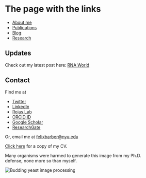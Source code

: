 # The page with the links

- [About me](./about-me.html)
- [Publications](./publications.html)
- [Blog](./blog.html)
- [Research](./research.html)

## Updates

Check out my latest post here: [RNA World](./rna_world.html)

## Contact

Find me at

- [Twitter](https://twitter.com/FelixBarber9)
- [LinkedIn](https://www.linkedin.com/in/felix-barber)
- [Rojas Lab](https://www.rojaslab.com)
- [ORCID iD](https://orcid.org/0000-0003-1252-5181)
- [Google Scholar](https://scholar.google.com/citations?user=eXbwJsQAAAAJ&hl=en&authuser=2)
- [ResearchGate](https://www.researchgate.net/profile/Felix-Barber)

Or, email me at felixbarber@nyu.edu

[Click here](./CV_2021.pdf) for a copy of my CV.

Many organisms were harmed to generate this image from my Ph.D. defense, none more so than myself.

![Budding yeast image processing](/slide1.png)

